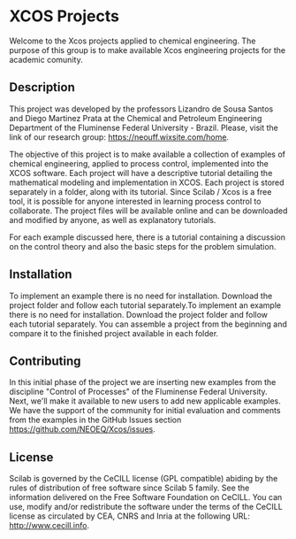 <h1> XCOS Projects </h1>

Welcome to the Xcos projects applied to chemical engineering. The purpose of this group is to make available Xcos engineering projects for the academic comunity.

<h2> Description </h2>

This project was developed by the professors Lizandro de Sousa Santos and Diego Martinez Prata at the Chemical and Petroleum Engineering Department of the Fluminense Federal University - Brazil. Please, visit the link of our research group: https://neouff.wixsite.com/home. 

The objective of this project is to make available a collection of examples of chemical engineering, applied to process control, implemented into the XCOS software. Each project will have a descriptive tutorial detailing the mathematical modeling and implementation in XCOS. Each project is stored separately in a folder, along with its tutorial. Since Scilab / Xcos is a free tool, it is possible for anyone interested in learning process control to collaborate. The project files will be available online and can be downloaded and modified by anyone, as well as explanatory tutorials.

For each example discussed here, there is a tutorial containing a discussion on the control theory and also the basic steps for the problem simulation.

<h2> Installation </h2>

To implement an example there is no need for installation. Download the project folder and follow each tutorial separately.To implement an example there is no need for installation. Download the project folder and follow each tutorial separately. You can assemble a project from the beginning and compare it to the finished project available in each folder.

<h2>Contributing</h2>

In this initial phase of the project we are inserting new examples from the discipline "Control of Processes" of the Fluminense Federal University. Next, we'll make it available to new users to add new applicable examples. We have the support of the community for initial evaluation and comments from the examples in the GitHub Issues section https://github.com/NEOEQ/Xcos/issues.

<h2>License</h2>

Scilab is governed by the CeCILL license (GPL compatible) abiding by the rules of distribution of free software since Scilab 5 family. See the information delivered on the Free Software Foundation on CeCILL. You can use, modify and/or redistribute the software under the terms of the CeCILL license as circulated by CEA, CNRS and Inria at the following URL: http://www.cecill.info.

